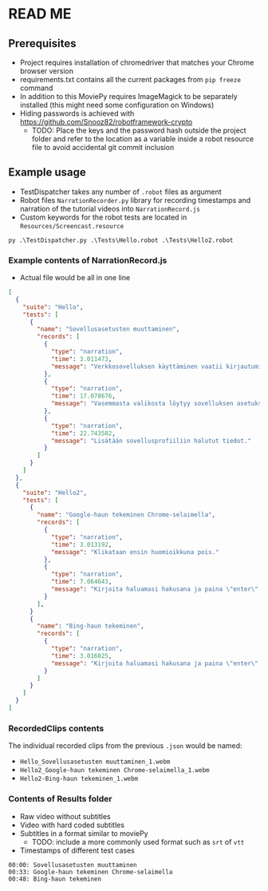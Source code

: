 # READ ME

## Prerequisites

* Project requires installation of chromedriver that matches your Chrome browser version
* requirements.txt contains all the current packages from `pip freeze` command
* In addition to this MoviePy requires ImageMagick to be separately installed (this might need some configuration on  Windows)
* Hiding passwords is achieved with https://github.com/Snooz82/robotframework-crypto 
  * TODO: Place the keys and the password hash outside the project folder and refer to the location as a variable inside  a robot resource file to avoid accidental git commit inclusion

## Example usage
* TestDispatcher takes any number of `.robot` files as argument
* Robot files `NarrationRecorder.py` library for recording timestamps and narration of the tutorial videos into `NarrationRecord.js`
* Custom keywords for the robot tests are located in ``Resources/Screencast.resource``

```commandline
py .\TestDispatcher.py .\Tests\Hello.robot .\Tests\Hello2.robot
```

### Example contents of NarrationRecord.js
* Actual file would be all in one line
```json
[
  {
    "suite": "Hello",
    "tests": [
      {
        "name": "Sovellusasetusten muuttaminen",
        "records": [
          {
            "type": "narration",
            "time": 3.011473,
            "message": "Verkkosovelluksen käyttäminen vaatii kirjautumistiedot."
          },
          {
            "type": "narration",
            "time": 17.078676,
            "message": "Vasemmasta valikosta löytyy sovelluksen asetukset."
          },
          {
            "type": "narration",
            "time": 22.743502,
            "message": "Lisätään sovellusprofiiliin halutut tiedot."
          }
        ]
      }
    ]
  },
  {
    "suite": "Hello2",
    "tests": [
      {
        "name": "Google-haun tekeminen Chrome-selaimella",
        "records": [
          {
            "type": "narration",
            "time": 3.013192,
            "message": "Klikataan ensin huomioikkuna pois."
          },
          {
            "type": "narration",
            "time": 7.064643,
            "message": "Kirjoita haluamasi hakusana ja paina \"enter\"."
          }
        ],
      }
      {
        "name": "Bing-haun tekeminen",
        "records": [
          {
            "type": "narration",
            "time": 3.016025,
            "message": "Kirjoita haluamasi hakusana ja paina \"enter\"."
          }
        ]
      }
    ]
  }
]
```

### RecordedClips contents

The individual recorded clips from the previous `.json` would be named:
* `Hello_Sovellusasetusten muuttaminen_1.webm`
* `Hello2_Google-haun tekeminen Chrome-selaimella_1.webm`
* `Hello2-Bing-haun tekeminen_1.webm`

### Contents of Results folder
* Raw video without subtitles
* Video with hard coded subtitles
* Subtitles in a format similar to moviePy
  * TODO: include a more commonly used format such as `srt` of `vtt` 
* Timestamps of different test cases

```text
00:00: Sovellusasetusten muuttaminen
00:33: Google-haun tekeminen Chrome-selaimella
00:48: Bing-haun tekeminen
```